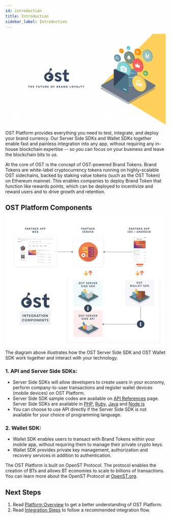 ```yaml
---
id: introduction
title: Introduction
sidebar_label: Introduction
---
```


![KitIndexImage]( /platform/docs/assets/getting-started/intro.png)

OST Platform provides everything you need to test, integrate, and deploy your brand currency. Our Server Side SDKs and Wallet SDKs together enable fast and painless integration into any app, without requiring any in-house blockchain expertise -- so you can focus on your business and leave the blockchain bits to us.

At the core of OST is the concept of OST-powered Brand Tokens. Brand Tokens are white-label cryptocurrency tokens running on highly-scalable OST sidechains, backed by staking value tokens (such as the OST Token) on Ethereum mainnet. This enables companies to deploy Brand Token that function like rewards points, which can be deployed to incentivize and reward users and to drive growth and retention. 



## OST Platform Components

![platform-interaction](/platform/docs/assets/Platform-Integrations.jpg)
The diagram above illustrates how the OST Server Side SDK and OST Wallet SDK work together and interact with your technology.


### 1. API and Server Side SDKs:  

* Server Side SDKs will allow developers to create users in your economy, perform company-to-user transactions and register wallet devices (mobile devices) on OST Platform.
* Server Side SDK sample codes are available on [API References](/platform/docs/api) page. Server Side SDKs are available in [PHP](/platform/docs/sdk/server_sdk_setup/php/), [Ruby](/platform/docs/sdk/server_sdk_setup/ruby/), [Java](/platform/docs/sdk/server_sdk_setup/java/) and [Node.js](/platform/docs/sdk/server_sdk_setup/nodejs/)
* You can choose to use API directly if the Server Side SDK is not available for your choice of programming language.


### 2. Wallet SDK:
    
* Wallet SDK enables users to transact with Brand Tokens within your mobile app, without requiring them to manage their private crypto keys. 
* Wallet SDK provides private key management, authorization and recovery services in addition to authentication.



The OST Platform is built on OpenST Protocol. The protocol enables the creation of BTs and allows BT economies to scale to billions of transactions. You can learn more about the OpenST Protocol at [OpenST.org](https://openst.org/).


## Next Steps

1. Read [Platform Overview](/platform/docs/getting_started/platform_overview/) to get a better understanding of OST Platform.
2. Read [Integration Steps](/platform/docs/getting_started/integration_steps/) to follow a recommended integration flow.


